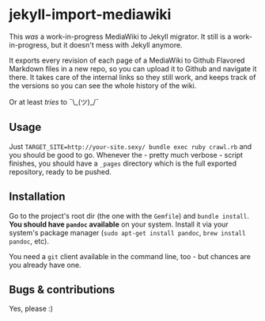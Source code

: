 # jekyll-import-mediawiki

This _was_ a work-in-progress MediaWiki to Jekyll migrator. It still is a work-in-progress, but it doesn't mess with Jekyll anymore.

It exports every revision of each page of a MediaWiki to Github Flavored Markdown files in a new repo, so you can upload it to Github and navigate it there. It takes care of the internal links so they still work, and keeps track of the versions so you can see the whole history of the wiki.

Or at least _tries_ to ¯\\\_(ツ)\_/¯

## Usage

Just `TARGET_SITE=http://your-site.sexy/ bundle exec ruby crawl.rb` and you should be good to go. Whenever the - pretty much verbose - script finishes, you should have a `_pages` directory which is the full exported repository, ready to be pushed.

## Installation

Go to the project's root dir (the one with the `Gemfile`) and `bundle install`. **You should have `pandoc` available** on your system. Install it via your system's package manager (`sudo apt-get install pandoc`, `brew install pandoc`, etc).

You need a `git` client available in the command line, too - but chances are you already have one.

## Bugs & contributions

Yes, please :)
